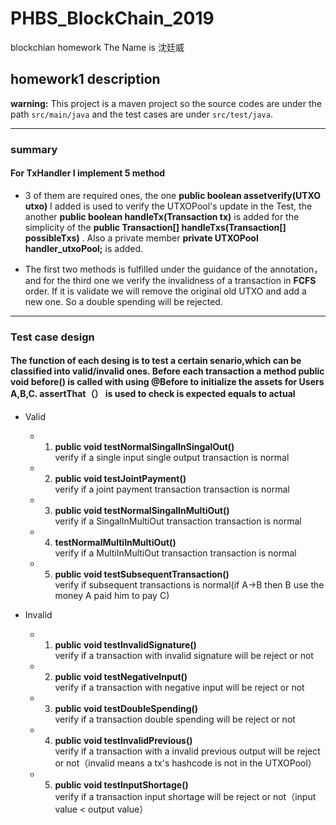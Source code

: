 # PHBS_BlockChain_2019
blockchian homework
The Name is 沈廷威

## homework1 description

**warning:** This project is a maven project so the source codes are under the path `src/main/java` and the test cases are under `src/test/java`.

---
### summary
#### For TxHandler I implement 5 method
- 3 of them are required ones, the one **public boolean assetverify(UTXO utxo)** I added is used to verify the UTXOPool's update in the Test, the another **public boolean handleTx(Transaction tx)**  is added for the simplicity of the **public Transaction[] handleTxs(Transaction[] possibleTxs)** . Also a private member **private UTXOPool handler_utxoPool;** is added.


- The first two methods is fulfilled under the guidance of the annotation，and for the third one we verify the invalidness of a transaction in **FCFS** order. If it is validate we will remove the original old UTXO and add a new one. So a double spending will be rejected.

---
### Test case design

#### The function of each desing is to test a certain senario,which can be classified into valid/invalid ones. Before each transaction a method **public void before()** is called with using @Before to initialize the assets for Users A,B,C.     assertThat（） is used to check is expected equals to actual


+ Valid
    + 1. **public void testNormalSingalInSingalOut()**  
    verify if a single input single output transaction is normal
    + 2. **public void testJointPayment()**  
    verify if a joint payment transaction transaction is normal
    + 3. **public void testNormalSingalInMultiOut()**  
    verify if a SingalInMultiOut transaction transaction is normal
    + 4. **testNormalMultiInMultiOut()**  
    verify if a MultiInMultiOut transaction transaction is normal
    + 5. **public void testSubsequentTransaction()**  
    verify if subsequent transactions is normal(if A->B then B use the money A paid him to pay C)

+ Invalid
    + 1. **public void testInvalidSignature()**  
    verify if a transaction with invalid signature will be reject or not
    + 2. **public void testNegativeInput()**  
    verify if a transaction with negative input will be reject or not
    + 3. **public void testDoubleSpending()**  
    verify if a transaction double spending will be reject or not
    + 4. **public void testInvalidPrevious()**  
    verify if a transaction with a invalid previous output will be reject or not（invalid means a tx's hashcode is not in the UTXOPool）
    + 5.  **public void testInputShortage()**  
    verify if a transaction input shortage will be reject or not（input value < output value）
    
    
    
